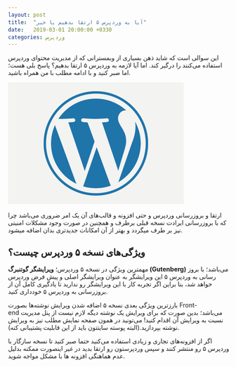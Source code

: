```yaml
---
layout: post
title:  "آیا به وردپرس ۵ ارتقا بدهیم یا خیر"
date:   2019-03-01 20:00:00 +0330
categories: وردپرس
---
```

این سوالی است که شاید ذهن بسیاری از وبمسترانی که از مدیریت محتوای وردپرس استفاده می‌کنند را درگیر کند. اما آیا لازمه به وردپرس ۵ ارتقا بدهیم؟ پاسخ بلی هست؛‌ اما صبر کنید و با ادامه مطلب با من همراه باشید.

![وردپرس](/uploads/2019/06/wordpress-ness.png) 

ارتقا و بروزرسانی وردپرس و حتی افزونه و قالب‌های آن یک امر ضروری می‌باشد چرا که با بروزرسانی ایرادت نسخه قبلی برطرف و همچنین در صورت وجود مشکلات امنیتی نیز بر طرف میگردد و بهتر از آن امکانات جدیدتری بدان اضافه میشود.

ویژگی‌های نسخه ۵ وردپرس چیست؟
-----------------------------

مهمترین ویژگی در نسخه ۵ وردپرس؛ **ویرایشگر گوتنبرگ (Gutenberg)** می‌باشد؛ با بروز رسانی به وردپرس ۵ این ویرایشگر به عنوان ویرایشگر اصلی و پیش فرض وردپرس خواهد شد، بنا براین اگر تجربه کار با این ویرایشگر رو ندارید تا یادگیری کامل آن از بروزرسانی به وردپرس ۵ خودداری کنید.

بارزترین ویژگی بعدی نسخه ۵ اضافه شدن ویرایش نوشته‌ها بصورت Front-end می‌باشد؛ بدین صورت که برای ویرایش یک نوشته دیگه لازم نیست از پنل مدیریت نسبت به ویرایش آن اقدام کنید! می‌تونید در همون صفحه نمایش مطلب نیز به ویرایش نوشته بپردازید.(البته پوسته سایتتون باید از این قابلیت پشتیبانی کنه).

اگر از افزونه‌های تجاری و زیادی استفاده می‌کنید حتما صبر کنید تا نسخه سازگار با وردپرس ۵ رو منتشر کنند و سپس وردپرستون رو ارتقا بدید در غیر اینصورت ممکنه بدلیل عدم هماهنگی افزونه ها با مشکل مواجه شوید.